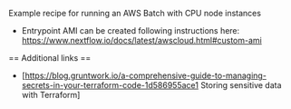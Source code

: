 Example recipe for running an AWS Batch with CPU node instances

* Entrypoint AMI can be created following instructions here: https://www.nextflow.io/docs/latest/awscloud.html#custom-ami

== Additional links ==
* [https://blog.gruntwork.io/a-comprehensive-guide-to-managing-secrets-in-your-terraform-code-1d586955ace1 Storing sensitive data with Terraform]
